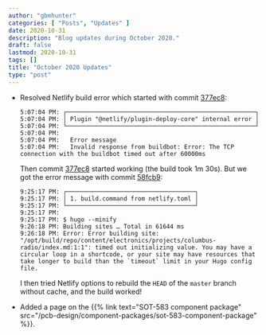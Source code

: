 ```yaml
---
author: "gbmhunter"
categories: [ "Posts", "Updates" ]
date: 2020-10-31
description: "Blog updates during October 2020."
draft: false
lastmod: 2020-10-31
tags: []
title: "October 2020 Updates"
type: "post"
---
```


* Resolved Netlify build error which started with commit [377ec8](https://github.com/gbmhunter/blog/commit/377ec857ebd40b45e7eda85e7eb307cd0edbc84f):

    ```text
    5:07:04 PM: ┌─────────────────────────────────────────────────────┐
    5:07:04 PM: │ Plugin "@netlify/plugin-deploy-core" internal error │
    5:07:04 PM: └─────────────────────────────────────────────────────┘
    5:07:04 PM: ​
    5:07:04 PM:   Error message
    5:07:04 PM:   Invalid response from buildbot: Error: The TCP connection with the buildbot timed out after 60000ms
    ```

    Then commit [377ec8](https://github.com/gbmhunter/blog/commit/377ec857ebd40b45e7eda85e7eb307cd0edbc84f) started working (the build took 1m 30s). But we got the error message with commit [58fcb9](https://github.com/gbmhunter/blog/commit/58fcb99c31091a54d899babb27933b40ff10ffac):

    ```text
    9:25:17 PM: ┌────────────────────────────────────┐
    9:25:17 PM: │ 1. build.command from netlify.toml │
    9:25:17 PM: └────────────────────────────────────┘
    9:25:17 PM: ​
    9:25:17 PM: $ hugo --minify
    9:26:18 PM: Building sites … Total in 61644 ms
    9:26:18 PM: Error: Error building site: "/opt/build/repo/content/electronics/projects/columbus-radio/index.md:1:1": timed out initializing value. You may have a circular loop in a shortcode, or your site may have resources that take longer to build than the `timeout` limit in your Hugo config file.
    ```

    I then tried Netlify options to rebuild the `HEAD` of the `master` branch without cache, and the build worked!

* Added a page on the {{% link text="SOT-583 component package" src="/pcb-design/component-packages/sot-583-component-package" %}}.
